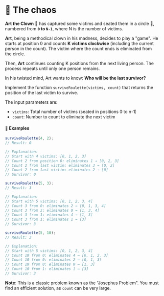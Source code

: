 # 🤡 **The chaos**

**Art the Clown** 🤡 has captured some victims and seated them in a circle 🎪, numbered from **`0` to `N-1`**, where N is the number of victims.

**Art**, being a methodical clown in his madness, decides to play a "game". He starts at position 0 and counts **K victims clockwise** (including the current person in the count). The victim where the count ends is eliminated from the circle.

Then, **Art** continues counting K positions from the next living person. The process repeats until only one person remains.

In his twisted mind, Art wants to know: **Who will be the last survivor?**

Implement the function `surviveRoulette(victims, count)` that returns the position of the last victim to survive.

The input parameters are:

- `victims`: Total number of victims (seated in positions 0 to n-1)
- `count`: Number to count to eliminate the next victim

#### 📝 Examples

```ts
surviveRoulette(4, 2);
// Result: 0

// Explanation:
// Start with 4 victims: [0, 1, 2, 3]
// Count 2 from position 0: eliminates 1 → [0, 2, 3]
// Count 2 from last victim: eliminates 3 → [0, 2]
// Count 2 from last victim: eliminates 2 → [0]
// Survivor: 0

surviveRoulette(5, 3);
// Result: 3

// Explanation:
// Start with 5 victims: [0, 1, 2, 3, 4]
// Count 3 from 0: eliminates 2 → [0, 1, 3, 4]
// Count 3 from 3: eliminates 0 → [1, 3, 4]
// Count 3 from 1: eliminates 4 → [1, 3]
// Count 3 from 1: eliminates 1 → [3]
// Survivor: 3

surviveRoulette(5, 10);
// Result: 3

// Explanation:
// Start with 5 victims: [0, 1, 2, 3, 4]
// Count 10 from 0: eliminates 4 → [0, 1, 2, 3]
// Count 10 from 0: eliminates 2 → [0, 1, 3]
// Count 10 from 0: eliminates 0 → [1, 3]
// Count 10 from 1: eliminates 1 → [3]
// Survivor: 3
```

**Note:** This is a classic problem known as the "Josephus Problem". You must find an efficient solution, as `count` can be very large.
